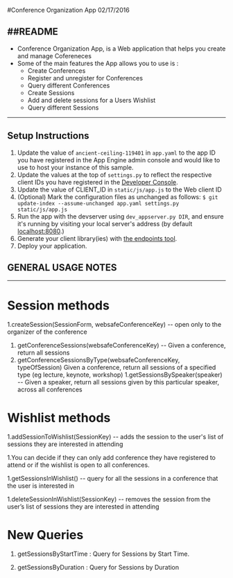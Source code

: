 #Conference Organization App 02/17/2016

##README
------
- Conference Organization App, is a Web application that helps you create and manage Cofereneces 
- Some of the main features the App allows you to use is :
	- Create Conferences 
	- Register and unregister for Conferences 
	- Query different Conferences
	- Create Sessions 
	- Add and delete sessions for a Users Wishlist
	- Query different Sessions 

----------------------------------------------------------------------------

## Setup Instructions
1. Update the value of `ancient-ceiling-119401` in `app.yaml` to the app ID you
   have registered in the App Engine admin console and would like to use to host
   your instance of this sample.
1. Update the values at the top of `settings.py` to
   reflect the respective client IDs you have registered in the
   [Developer Console][1].
1. Update the value of CLIENT_ID in `static/js/app.js` to the Web client ID
1. (Optional) Mark the configuration files as unchanged as follows:
   `$ git update-index --assume-unchanged app.yaml settings.py static/js/app.js`
1. Run the app with the devserver using `dev_appserver.py DIR`, and ensure it's running by visiting
   your local server's address (by default [localhost:8080][2].)
1. Generate your client library(ies) with [the endpoints tool][3].
1. Deploy your application.


[1]: https://console.developers.google.com/
[2]: https://localhost:8080/
[3]: https://developers.google.com/appengine/docs/python/endpoints/endpoints_tool

## GENERAL USAGE NOTES
-------------------

# Session methods
1.createSession(SessionForm, websafeConferenceKey) -- open only to the organizer of the conference
1. getConferenceSessions(websafeConferenceKey) -- Given a conference, return all sessions
1. getConferenceSessionsByType(websafeConferenceKey, typeOfSession) Given a conference, return all sessions of a specified type (eg lecture, keynote, workshop)
1.getSessionsBySpeaker(speaker) -- Given a speaker, return all sessions given by this particular speaker, across all conferences

# Wishlist methods
1.addSessionToWishlist(SessionKey) -- adds the session to the user's list of sessions they are interested in attending

1.You can decide if they can only add conference they have registered to attend or if the wishlist is open to all conferences.

1.getSessionsInWishlist() -- query for all the sessions in a conference that the user is interested in

1.deleteSessionInWishlist(SessionKey) -- removes the session from the user’s list of sessions they are interested in attending

# New Queries 
1. getSessionsByStartTime : Query for Sessions by Start Time.

1. getSessionsByDuration : Query for Sessions by Duration 

